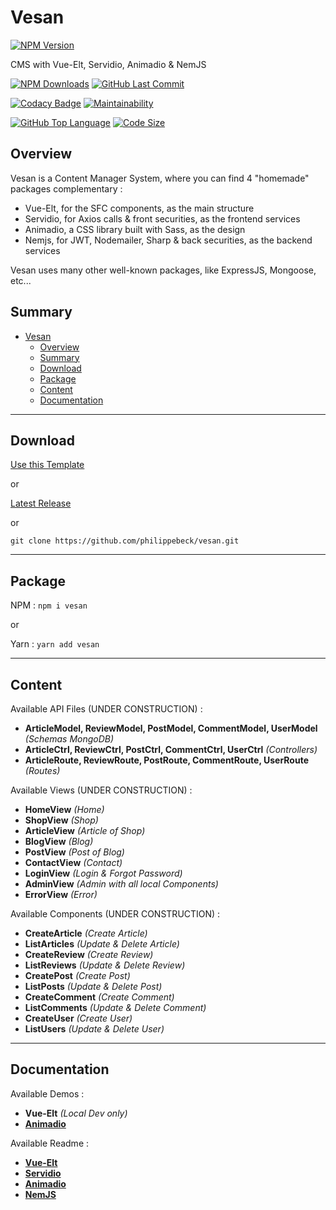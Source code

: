 # Vesan 
[![NPM Version](https://badgen.net/npm/v/vesan)](https://www.npmjs.com/package/vesan)

CMS with Vue-Elt, Servidio, Animadio & NemJS

[![NPM Downloads](https://badgen.net/npm/dt/vesan)](https://www.npmjs.com/package/vesan)
[![GitHub Last Commit](https://badgen.net/github/last-commit/philippebeck/vesan)](https://github.com/philippebeck/vesan/commits/master)

[![Codacy Badge](https://app.codacy.com/project/badge/Grade/cfde730eaf0f48a587afc8b95a2ac119)](https://www.codacy.com/gh/philippebeck/vesan/dashboard)
[![Maintainability](https://api.codeclimate.com/v1/badges/b57960e85b431ab740e3/maintainability)](https://codeclimate.com/github/philippebeck/vesan/maintainability)

[![GitHub Top Language](https://img.shields.io/github/languages/top/philippebeck/vesan)](https://github.com/philippebeck/vesan)
[![Code Size](https://img.shields.io/github/languages/code-size/philippebeck/vesan)](https://github.com/philippebeck/vesan/tree/master)

## Overview

Vesan is a Content Manager System, where you can find 4 "homemade" packages complementary :
-  Vue-Elt, for the SFC components, as the main structure  
-  Servidio, for Axios calls & front securities, as the frontend services  
-  Animadio, a CSS library built with Sass, as the design  
-  Nemjs, for JWT, Nodemailer, Sharp & back securities, as the backend services  

Vesan uses many other well-known packages, like ExpressJS, Mongoose, etc...

## Summary

- [Vesan](#vesan)
  - [Overview](#overview)
  - [Summary](#summary)
  - [Download](#download)
  - [Package](#package)
  - [Content](#content)
  - [Documentation](#documentation)

---

## Download

[Use this Template](https://github.com/philippebeck/vesan/generate)  

or

[Latest Release](https://github.com/philippebeck/vesan/releases)  

or

`git clone https://github.com/philippebeck/vesan.git`  
  
---

## Package

NPM : `npm i vesan`  

or

Yarn : `yarn add vesan`  

---

## Content

Available API Files (UNDER CONSTRUCTION) :
-   **ArticleModel, ReviewModel, PostModel, CommentModel, UserModel** *(Schemas MongoDB)*  
-   **ArticleCtrl, ReviewCtrl, PostCtrl, CommentCtrl, UserCtrl** *(Controllers)*  
-   **ArticleRoute, ReviewRoute, PostRoute, CommentRoute, UserRoute** *(Routes)*  

Available Views (UNDER CONSTRUCTION) :  
-   **HomeView** *(Home)*  
-   **ShopView** *(Shop)*  
-   **ArticleView** *(Article of Shop)*  
-   **BlogView** *(Blog)*  
-   **PostView** *(Post of Blog)*  
-   **ContactView** *(Contact)*  
-   **LoginView** *(Login & Forgot Password)*  
-   **AdminView** *(Admin with all local Components)*  
-   **ErrorView** *(Error)*  

Available Components (UNDER CONSTRUCTION) :  
-   **CreateArticle** *(Create Article)*  
-   **ListArticles** *(Update & Delete Article)*  
-   **CreateReview** *(Create Review)*  
-   **ListReviews** *(Update & Delete Review)*  
-   **CreatePost** *(Create Post)*  
-   **ListPosts** *(Update & Delete Post)*  
-   **CreateComment** *(Create Comment)*  
-   **ListComments** *(Update & Delete Comment)*  
-   **CreateUser** *(Create User)*  
-   **ListUsers** *(Update & Delete User)*  

---

## Documentation

Available Demos :
-   **Vue-Elt** *(Local Dev only)*  
-   [**Animadio**](https://philippebeck.github.io/animadio)  

Available Readme :  
-   [**Vue-Elt**](https://github.com/philippebeck/vue-elt)  
-   [**Servidio**](https://github.com/philippebeck/servidio)  
-   [**Animadio**](https://github.com/philippebeck/animadio)  
-   [**NemJS**](https://github.com/philippebeck/nemjs)  

